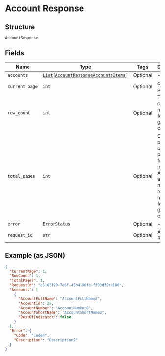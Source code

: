
# Account Response

## Structure

`AccountResponse`

## Fields

| Name | Type | Tags | Description |
|  --- | --- | --- | --- |
| `accounts` | [`List[AccountResponseAccountsItems]`](../../doc/models/account-response-accounts-items.md) | Optional | - |
| `current_page` | `int` | Optional | current page |
| `row_count` | `int` | Optional | Total row count matched for the given input criteria |
| `total_pages` | `int` | Optional | Calculated page count based on page size from the incoming API request and total number of rows matched for the given input criteria. |
| `error` | [`ErrorStatus`](../../doc/models/error-status.md) | Optional | - |
| `request_id` | `str` | Optional | API Request ID |

## Example (as JSON)

```json
{
  "CurrentPage": 1,
  "RowCount": 1,
  "TotalPages": 1,
  "RequestId": "e5165f29-7e6f-45b4-96fe-f303df9ca180",
  "Accounts": [
    {
      "AccountFullName": "AccountFullName8",
      "AccountId": 28,
      "AccountNumber": "AccountNumber0",
      "AccountShortName": "AccountShortName2",
      "BestOfIndicator": false
    }
  ],
  "Error": {
    "Code": "Code4",
    "Description": "Description2"
  }
}
```

